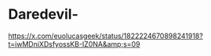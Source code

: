 # Daredevil-
https://x.com/euolucasgeek/status/1822224670898241918?t=iwMDniXDsfyossKB-IZ0NA&amp;s=09
